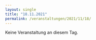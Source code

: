 ```yaml
---
layout: single
title: "18.11.2021"
permalink: /veranstaltungen/2021/11/18/
---
```


Keine Veranstaltung an diesem Tag.
